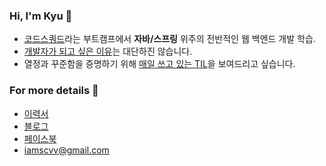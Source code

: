 ### Hi, I'm Kyu 👋

- [코드스쿼드](https://codesquad.kr/)라는 부트캠프에서 **자바/스프링** 위주의 전반적인 웹 백엔드 개발 학습.
- [개발자가 되고 싶은 이유](https://velog.io/@kyukim/about)는 대단하진 않습니다.
-  열정과 꾸준함을 증명하기 위해 [매일 쓰고 있는 TIL](https://velog.io/@kyukim/series/TIL)을 보여드리고 싶습니다.

### For more details 📄

- [이력서](/)
- [블로그](https://velog.io/@kyukim)
- [페이스북](https://www.facebook.com/profile.php?id=100004928773049)
- iamscvv@gmail.com
